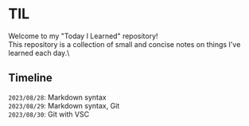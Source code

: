 # TIL
Welcome to my "Today I Learned" repository!\
This repository is a collection of small and concise notes on things I've learned each day.\

## Timeline
`2023/08/28`: Markdown syntax  
`2023/08/29`: Markdown syntax, Git  
`2023/08/30`: Git with VSC



